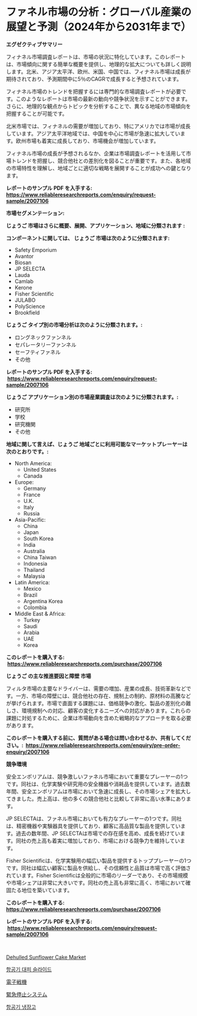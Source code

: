 <p><h1>ファネル市場の分析：グローバル産業の展望と予測（2024年から2031年まで）</h1></p><p><strong>エグゼクティブサマリー</strong></p>
<p><p>フィナネル市場調査レポートは、市場の状況に特化しています。このレポートは、市場傾向に関する簡単な概要を提供し、地理的な拡大についても詳しく説明します。北米、アジア太平洋、欧州、米国、中国では、フィナネル市場は成長が期待されており、予測期間中に5％のCAGRで成長すると予想されています。</p><p>フィナネル市場のトレンドを把握するには専門的な市場調査レポートが必要です。このようなレポートは市場の最新の動向や競争状況を示すことができます。さらに、地理的な観点からトピックを分析することで、異なる地域の市場傾向を把握することが可能です。</p><p>北米市場では、フィナネルの需要が増加しており、特にアメリカでは市場が成長しています。アジア太平洋地域では、中国を中心に市場が急速に拡大しています。欧州市場も着実に成長しており、市場機会が増加しています。</p><p>フィナネル市場の成長が予想されるなか、企業は市場調査レポートを活用して市場トレンドを把握し、競合他社との差別化を図ることが重要です。また、各地域の市場特性を理解し、地域ごとに適切な戦略を展開することが成功への鍵となります。</p></p>
<p><strong>レポートのサンプル PDF を入手する: <a href="https://www.reliableresearchreports.com/enquiry/request-sample/2007106">https://www.reliableresearchreports.com/enquiry/request-sample/2007106</a></strong></p>
<p><strong>市場セグメンテーション:</strong></p>
<p><strong> じょうご 市場はさらに概要、展開、アプリケーション、地域に分類されます :</strong></p>
<p><strong>コンポーネントに関しては、 じょうご 市場は次のように分類されます: &nbsp;</strong></p>
<p><ul><li>Safety Emporium</li><li>Avantor</li><li>Biosan</li><li>JP SELECTA</li><li>Lauda</li><li>Camlab</li><li>Kerone</li><li>Fisher Scientific</li><li>JULABO</li><li>PolyScience</li><li>Brookfield</li></ul></p>
<p><strong> じょうご タイプ別の市場分析は次のように分類されます。:</strong></p>
<p><ul><li>ロングネックファンネル</li><li>セパレータリーファンネル</li><li>セーフティファネル</li><li>その他</li></ul></p>
<p><strong>レポートのサンプル PDF を入手する: &nbsp;<a href="https://www.reliableresearchreports.com/enquiry/request-sample/2007106">https://www.reliableresearchreports.com/enquiry/request-sample/2007106</a></strong></p>
<p><strong> じょうご アプリケーション別の市場産業調査は次のように分類されます。:</strong></p>
<p><ul><li>研究所</li><li>学校</li><li>研究機関</li><li>その他</li></ul></p>
<p><strong>地域に関して言えば、じょうご 地域ごとに利用可能なマーケットプレーヤーは次のとおりです。:</strong></p>
<p><ul>
    <li>
        North America:
        <ul>
            <li>United States</li>
            <li>Canada</li>
        </ul>
    </li>
    <li>
        Europe:
        <ul>
            <li>Germany</li>
            <li>France</li>
            <li>U.K.</li>
            <li>Italy</li>
            <li>Russia</li>
        </ul>
    </li>
    <li>
        Asia-Pacific:
        <ul>
            <li>China</li>
            <li>Japan</li>
            <li>South Korea</li>
            <li>India</li>
            <li>Australia</li>
            <li>China Taiwan</li>
            <li>Indonesia</li>
            <li>Thailand</li>
            <li>Malaysia</li>
        </ul>
    </li>
    <li>
        Latin America:
        <ul>
            <li>Mexico</li>
            <li>Brazil</li>
            <li>Argentina Korea</li>
            <li>Colombia</li>
        </ul>
    </li>
    <li>
        Middle East & Africa:
        <ul>
            <li>Turkey</li>
            <li>Saudi</li>
            <li>Arabia</li>
            <li>UAE</li>
            <li>Korea</li>
        </ul>
    </li>
    </ul></p>
<p><strong>このレポートを購入する: &nbsp;<a href="https://www.reliableresearchreports.com/purchase/2007106">https://www.reliableresearchreports.com/purchase/2007106</a></strong></p>
<p><strong>じょうご の主な推進要因と障壁 市場</strong></p>
<p><p>フィルタ市場の主要なドライバーは、需要の増加、産業の成長、技術革新などです。一方、市場の障壁には、競合他社の存在、規制上の制約、原材料の高騰などが挙げられます。市場で直面する課題には、価格競争の激化、製品の差別化の難しさ、環境規制への対応、顧客の変化するニーズへの対応があります。これらの課題に対処するために、企業は市場動向を含めた戦略的なアプローチを取る必要があります。</p></p>
<p><strong>このレポートを購入する前に、質問がある場合は問い合わせるか、共有してください。:&nbsp; <a href="https://www.reliableresearchreports.com/enquiry/pre-order-enquiry/2007106">https://www.reliableresearchreports.com/enquiry/pre-order-enquiry/2007106</a></strong></p>
<p><strong>競争環境</strong></p>
<p><p>安全エンポリアムは、競争激しいファネル市場において重要なプレーヤーの1つです。同社は、化学実験や研究用の安全機器や消耗品を提供しています。過去数年間、安全エンポリアムは市場において急速に成長し、その市場シェアを拡大してきました。売上高は、他の多くの競合他社と比較して非常に高い水準にあります。</p><p>JP SELECTAは、ファネル市場においても有力なプレーヤーの1つです。同社は、精密機器や実験器具を提供しており、顧客に高品質な製品を提供しています。過去の数年間、JP SELECTAは市場での存在感を高め、成長を続けています。同社の売上高も着実に増加しており、市場における競争力を維持しています。</p><p>Fisher Scientificは、化学実験用の幅広い製品を提供するトッププレーヤーの1つです。同社は幅広い顧客に製品を供給し、その信頼性と品質は市場で高く評価されています。Fisher Scientificは全般的に市場のリーダーであり、その市場規模や市場シェアは非常に大きいです。同社の売上高も非常に高く、市場において確固たる地位を築いています。</p></p>
<p><strong>このレポートを購入する: &nbsp; <a href="https://www.reliableresearchreports.com/purchase/2007106">https://www.reliableresearchreports.com/purchase/2007106</a></strong></p>
<p><strong>レポートのサンプル PDF を入手する: &nbsp;<a href="https://www.reliableresearchreports.com/enquiry/request-sample/2007106">https://www.reliableresearchreports.com/enquiry/request-sample/2007106</a></strong><strong></strong></p>
<p>&nbsp;</p>
<p><p><a href="https://issuu.com/reportprime-2/docs/dehulled-sunflower-cake-market-size-2030.pptx">Dehulled Sunflower Cake Market</a></p><p><a href="https://github.com/KellyLyncyh543964/Market-Research-Report-List-1/blob/main/90110028091.md">항공기 대피 슬라이드</a></p><p><a href="https://github.com/one-cool-chick/Market-Research-Report-List-1/blob/main/62433848740.md">電子戦機</a></p><p><a href="https://github.com/avbqbctihcbe2/Market-Research-Report-List-1/blob/main/85773008741.md">緊急停止システム</a></p><p><a href="https://github.com/vsnao330707/Market-Research-Report-List-1/blob/main/85780958090.md">항공기 냉장고</a></p></p>